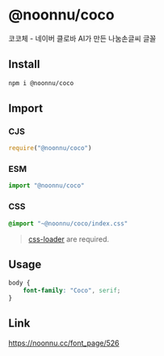 # @noonnu/coco
코코체 - 네이버 클로바 AI가 만든 나눔손글씨 글꼴

## Install
```sh
npm i @noonnu/coco
```
## Import
### CJS
```js
require("@noonnu/coco")
```
### ESM
```js
import "@noonnu/coco"
```
### CSS 
```css
@import "~@noonnu/coco/index.css"
```
> [css-loader](https://github.com/webpack-contrib/css-loader) are required.

## Usage
```css
body {
    font-family: "Coco", serif;
}
```

## Link
https://noonnu.cc/font_page/526